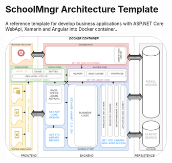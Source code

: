 # SchoolMngr Architecture Template

A reference template for develop business applications with ASP.NET Core WebApi, Xamarin and Angular into Docker container...

![Alt text](Pandora.Resources/SchoolMngr-Diagram.png?raw=true "Environment Diagram")
